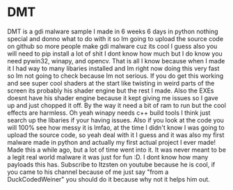 # DMT
DMT is a gdi malware sample I made in 6 weeks 6 days in python nothing special and donno what to do with it so Im going to upload the source code on github so
more people make gdi malware cuz its cool I guess also you will need to pip install a lot of shit I dont know how much but I do know you need pywin32, winapy,
and opencv. That is all I know because when I made it I had way to many libaries installed and Im right now doing this very fast so Im not going to check
because Im not serious. If you do get this working and see super cool shaders at
the start like twisting in weird parts of the screen its probably his shader engine but the rest I made. Also the EXEs doesnt have his shader engine because
it kept giving me issues so I gave up and just chopped it off. By the way it need a bit of ram to run but the cool effects are harmless. Oh yeah winapy needs
c++ build tools I think just search up the libaries if your having issues. Also if you look at the code you will 100% see how messy it is lmfao, at the time
I didn't know I was going to upload the source code, so yeah deal with it I guess and it was also my first malware made in python and actually my first actual
project I ever made! Made this a while ago, but a lot of time went into it. It was never meant to be a legit real world malware it was just for fun :D. 
I dont know how many payloads this has. Subscribe to Itzsten on youtube because he is cool, if you came to his channel because of me just say
"from a DuckCodedWeiner" you should do it because why not it helps him out.
